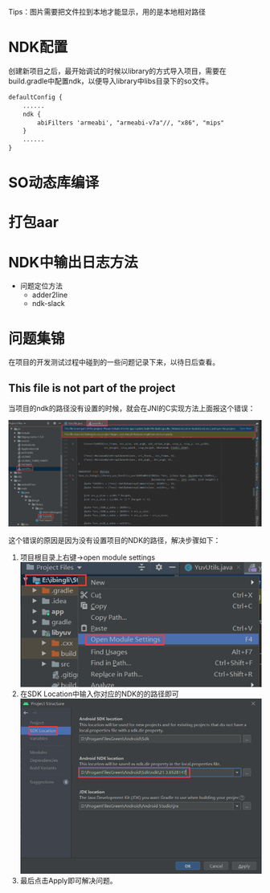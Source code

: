 Tips：图片需要把文件拉到本地才能显示，用的是本地相对路径

# NDK配置

创建新项目之后，最开始调试的时候以library的方式导入项目，需要在build.gradle中配置ndk，以便导入library中libs目录下的so文件。

```xml
defaultConfig {
	......
    ndk {
        abiFilters 'armeabi', "armeabi-v7a"//, "x86", "mips"
    }
	......
}
```

# SO动态库编译

# 打包aar

# NDK中输出日志方法



- 问题定位方法
  - adder2line
  - ndk-slack



# 问题集锦

在项目的开发测试过程中碰到的一些问题记录下来，以待日后查看。

## This file is not part of the project

当项目的ndk的路径没有设置的时候，就会在JNI的C实现方法上面报这个错误：

<img src="readme/image/image-20201208095800565.png" alt="image-20201208095800565"  />

这个错误的原因是因为没有设置项目的NDK的路径，解决步骤如下：

1. 项目根目录上右键→open module settings
   ![image-20201208100126319](readme/image/image-20201208100126319.png)
2. 在SDK Location中输入你对应的NDK的的路径即可
   <img src="readme/image/image-20201208100305840.png" alt="image-20201208100305840" style="zoom:67%;" />
3. 最后点击Apply即可解决问题。